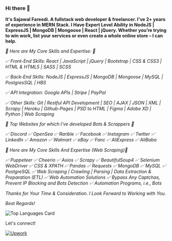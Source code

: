 ### Hi there 👋

**It's Sajawal Fareedi. A fullstack web developer & freelancer. I've 2+ years of experience in MERN Stack. I Have Expert Level Ability in NodeJS | ExpressJS | MongoDB | Mongoose | React | jQuery. Whether you’re trying to win work, list your services or even create a whole online store – I can help.**

*🌟 Here are My Core Skills and Expertise: 🌟*

*✅ Front-End Skills:*
*React | JavaScript | jQuery | Bootstrap | CSS & CSS3 | HTML & HTML5 | SASS | SCSS*

*✅ Back-End Skills:*
*NodeJS | ExpressJS | MongoDB | Mongoose | MySQL | PostgresSQL | HBS*

*✅ API Integration:*
*Google APIs | Stripe | PayPal*

*✅ Other Skills:*
*Git | Restful API Development | SEO | AJAX | JSON | XML | Scrapy | Heroku | Github-Pages | PSD to HTML | Figma | Adobe XD | Python | Web Scraping*

*🌟 Top Websites for which I've developed Bots & Scrappers 🌟*

*✅ Discord*
*✅ OpenSea*
*✅ Rarible*
*✅ Facebook*
*✅ Instagram*
*✅ Twitter*
*✅ LinkedIn*
*✅ Amazon*
*✅ Walmart*
*✅ eBay*
*✅ Fanc*
*✅ AliExpress*
*✅ AliBaba*

*🌟 Here are My Core Skills And Expertise (Web Scraping)🌟*

*✅ Puppeteer*
*✅ Cheerio*
*✅ Axios*
*✅ Scrapy*
*✅ BeautifulSoup4*
*✅ Selenium WebDriver*
*✅ CSS & XPATH*
*✅ Pandas*
*✅ Requests*
*✅ MongoDB*
*✅ MySQL*
*✅ PostgreSQL*
*✅ Web Scraping | Crawling | Parsing | Data Extraction & Preparation (ETL)*
*✅ Web Automation Solutions*
*✅ Bypass Any Captchas, Prevent IP Blocking and Bots Detection*
*✅ Automation Programs, i.e., Bots*

*Thanks for Your Time & Consideration. I Look Forward to Working with You.*

*Best Regards!*


![Top Languages Card](https://github-readme-stats.vercel.app/api/top-langs/?username=SajawalFareedi&layout=compact)

Let's connect!

[![Upwork](https://img.shields.io/badge/UpWork-6FDA44?style=for-the-badge&logo=Upwork&logoColor=white)][1]

[1]: https://www.upwork.com/freelancers/~01c25b9d2e61d1a697/
